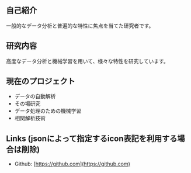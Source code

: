 ## 自己紹介

一般的なデータ分析と普遍的な特性に焦点を当てた研究者です。

## 研究内容

高度なデータ分析と機械学習を用いて、様々な特性を研究しています。

## 現在のプロジェクト

- データの自動解析
- その場研究
- データ処理のための機械学習
- 相関解析技術

## Links (jsonによって指定するicon表記を利用する場合は削除)

- Github: [https://github.com](https://github.com)
